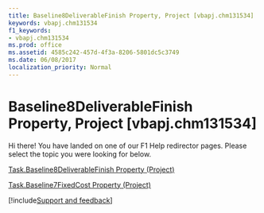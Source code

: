 ```yaml
---
title: Baseline8DeliverableFinish Property, Project [vbapj.chm131534]
keywords: vbapj.chm131534
f1_keywords:
- vbapj.chm131534
ms.prod: office
ms.assetid: 4585c242-457d-4f3a-8206-5801dc5c3749
ms.date: 06/08/2017
localization_priority: Normal
---
```



# Baseline8DeliverableFinish Property, Project [vbapj.chm131534]

Hi there! You have landed on one of our F1 Help redirector pages. Please select the topic you were looking for below.

[Task.Baseline8DeliverableFinish Property (Project)](https://msdn.microsoft.com/library/127e1dd5-2d5e-d3c8-fdb6-007bb29c117f%28Office.15%29.aspx)

[Task.Baseline7FixedCost Property (Project)](https://msdn.microsoft.com/library/48f0adf9-57ce-2b4a-774c-f14755255edc%28Office.15%29.aspx)

[!include[Support and feedback](~/includes/feedback-boilerplate.md)]